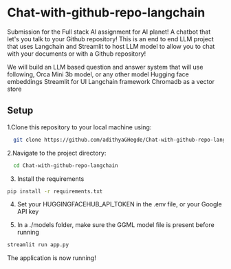 # Chat-with-github-repo-langchain
Submission for the Full stack AI assignment for AI planet! A chatbot that let's you talk to your Github repository!
This is an end to end LLM project that uses Langchain and Streamlit to host LLM model to allow you to chat with your documents or with a Github repository!

We will build an LLM based question and answer system that will use following,
  Orca Mini 3b model, or any other model
  Hugging face embeddings
  Streamlit for UI
  Langchain framework
  Chromadb as a vector store

## Setup
1.Clone this repository to your local machine using:
```bash
  git clone https://github.com/adithyaGHegde/Chat-with-github-repo-langchain.git
```

2.Navigate to the project directory:
```bash
  cd Chat-with-github-repo-langchain
```

3. Install the requirements
```bash
pip install -r requirements.txt
```

4. Set your HUGGINGFACEHUB_API_TOKEN in the .env file, or your Google API key

5. In a ./models folder, make sure the GGML model file is present before running
```bash
streamlit run app.py
```

The application is now running!

